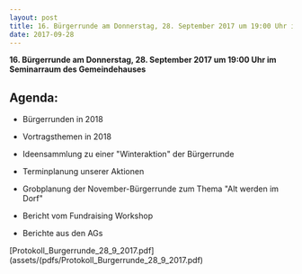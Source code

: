 ```yaml
---
layout: post
title: 16. Bürgerrunde am Donnerstag, 28. September 2017 um 19:00 Uhr im Seminarraum des Gemeindehauses 
date: 2017-09-28
--- 
```


**16. Bürgerrunde am Donnerstag, 28. September 2017 um 19:00 Uhr im Seminarraum des Gemeindehauses** 

## Agenda:

* Bürgerrunden in 2018

* Vortragsthemen in 2018

* Ideensammlung zu einer "Winteraktion" der Bürgerrunde

* Terminplanung unserer Aktionen

* Grobplanung der November-Bürgerrunde zum Thema "Alt werden im Dorf"

* Bericht vom Fundraising Workshop

* Berichte aus den AGs

[Protokoll_Burgerrunde_28_9_2017.pdf](assets/(pdfs/Protokoll_Burgerrunde_28_9_2017.pdf)


